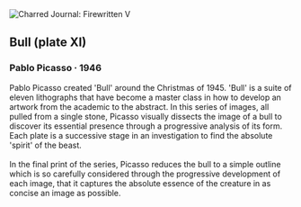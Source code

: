 <div class="artwork-of-the-day">
  <div class="container">
    <div class="img-wrapper">
      <img
        src="https://uploads2.wikiart.org/images/pablo-picasso/bull-plate-xi-1946.jpg"
        alt="Charred Journal: Firewritten V" />
    </div>
    <div class="artwork-detail">
      <div class="artwork-origin"> 
        <h2 class="artwork-name">Bull (plate XI)</h2>
        <h3 class="artist">
          Pablo Picasso
                    ·  1946
        </h3>
      </div>
      <p class="description">
        <span class="artwork-description-text ng-binding" ng-bind-html="viewModel.ArtworkOfTheDay.Description | unsafe">Pablo Picasso created 'Bull' around the Christmas of 1945. 'Bull' is a suite of eleven lithographs that have become a master class in how to develop an artwork from the academic to the abstract. In this series of images, all pulled from a single stone, Picasso visually dissects the image of a bull to discover its essential presence through a progressive analysis of its form. Each plate is a successive stage in an investigation to find the absolute 'spirit' of the beast.
<br>
<br>In the final print of the series, Picasso reduces the bull to a simple outline which is so carefully considered through the progressive development of each image, that it captures the absolute essence of the creature in as concise an image as possible.</span>
                        <div class="text-shadow-container" ng-show="showShadow" style=""></div>
      </p>
    </div>
  </div>

</div>
